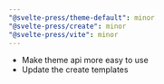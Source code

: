 ```yaml
---
"@svelte-press/theme-default": minor
"@svelte-press/create": minor
"@svelte-press/vite": minor
---
```


- Make theme api more easy to use
- Update the create templates
